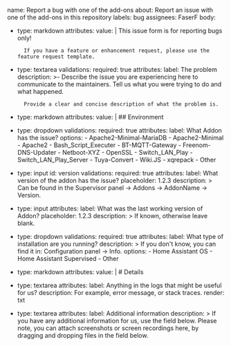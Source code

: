 name: Report a bug with one of the add-ons
about: Report an issue with one of the add-ons in this repository
labels: bug
assignees: FaserF
body:
- type: markdown
    attributes:
      value: |
        This issue form is for reporting bugs only!

        If you have a feature or enhancement request, please use the feature request template.

- type: textarea
    validations:
      required: true
    attributes:
      label: The problem
      description: >-
        Describe the issue you are experiencing here to communicate to the
        maintainers. Tell us what you were trying to do and what happened.

        Provide a clear and concise description of what the problem is.
- type: markdown
    attributes:
      value: |
        ## Environment
- type: dropdown
    validations:
      required: true
    attributes:
      label: What Addon has the issue?
      options:
        - Apache2-Minimal-MariaDB
        - Apache2-Minimal
        - Apache2
        - Bash_Script_Executer
        - BT-MQTT-Gateway
        - Freenom-DNS-Updater
        - Netboot-XYZ
        - OpenSSL
        - Switch_LAN_Play
        - Switch_LAN_Play_Server
        - Tuya-Convert
        - Wiki.JS
        - xqrepack
        - Other
- type: input
    id: version
    validations:
      required: true
    attributes:
      label: What version of the addon has the issue?
      placeholder: 1.2.3
      description: >
        Can be found in the Supervisor panel -> Addons -> AddonName -> Version.
- type: input
    attributes:
      label: What was the last working version of Addon?
      placeholder: 1.2.3
      description: >
        If known, otherwise leave blank.
- type: dropdown
    validations:
      required: true
    attributes:
      label: What type of installation are you running?
      description: >
        If you don't know, you can find it in: Configuration panel -> Info.
      options:
        - Home Assistant OS
        - Home Assistant Supervised
        - Other
- type: markdown
    attributes:
      value: |
        # Details
- type: textarea
    attributes:
      label: Anything in the logs that might be useful for us?
      description: For example, error message, or stack traces.
      render: txt
- type: textarea
    attributes:
      label: Additional information
      description: >
        If you have any additional information for us, use the field below.
        Please note, you can attach screenshots or screen recordings here, by
        dragging and dropping files in the field below.